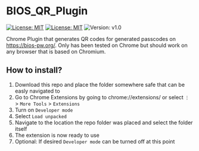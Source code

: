 # BIOS_QR_Plugin
[![License: MIT](https://img.shields.io/badge/Chrome_Extension-444444?logo=google+chrome&logoColor=4285F4&style=plastic)](https://developer.chrome.com/docs/extensions/mv3/getstarted/)
[![License: MIT](https://img.shields.io/badge/License-MIT-brightgreen?style=plastic)](https://opensource.org/licenses/MIT)
![Version: v1.0](https://img.shields.io/badge/Version-v1.0-blue?style=plastic)

Chrome Plugin that generates QR codes for generated passcodes on https://bios-pw.org/. Only has been tested on Chrome but should work on any browser that is based on Chromium.

## How to install?
1) Download this repo and place the folder somewhere safe that can be easly navigated to
2) Go to Chrome Extensions by going to chrome://extensions/ or select <code>⋮</code> > <code>More Tools</code> > <code>Extensions</code>
3) Turn on <code>Developer mode</code>
4) Select <code>Load unpacked</code>
5) Navigate to the location the repo folder was placed and select the folder itself
6) The extension is now ready to use
7) Optional: If desired <code>Developer mode</code> can be turned off at this point
